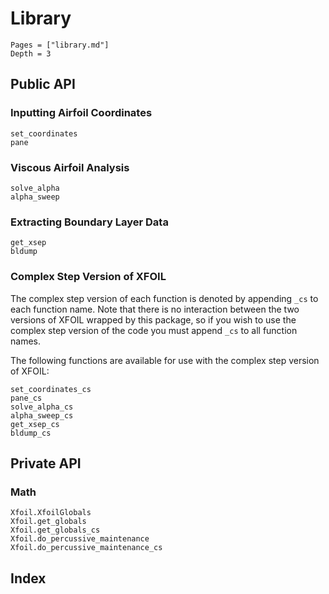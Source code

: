 # Library

```@contents
Pages = ["library.md"]
Depth = 3
```

## Public API

### Inputting Airfoil Coordinates

```@docs
set_coordinates
pane
```

### Viscous Airfoil Analysis
```@docs
solve_alpha
alpha_sweep
```

### Extracting Boundary Layer Data

```@docs
get_xsep
bldump
```

### Complex Step Version of XFOIL

The complex step version of each function is denoted by appending `_cs` to each function name.  Note that there is no interaction between the two versions of XFOIL wrapped by this package, so if you wish to use the complex step version of the code you must append `_cs` to all function names.

The following functions are available for use with the complex step version of XFOIL:

```@docs
set_coordinates_cs
pane_cs
solve_alpha_cs
alpha_sweep_cs
get_xsep_cs
bldump_cs
```

## Private API

### Math

```@docs
Xfoil.XfoilGlobals
Xfoil.get_globals
Xfoil.get_globals_cs
Xfoil.do_percussive_maintenance
Xfoil.do_percussive_maintenance_cs
```

## Index

```@index
```
